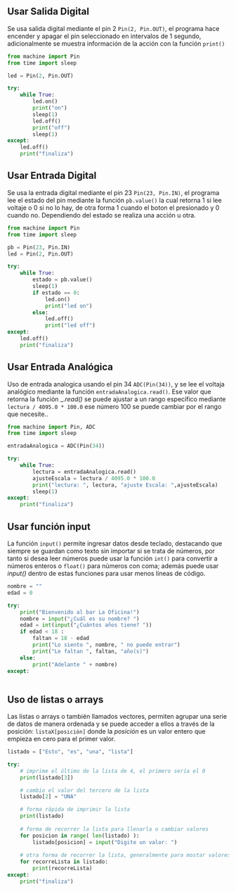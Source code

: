 ## Usar Salida Digital

Se usa salida digital mediante el pin 2 `Pin(2, Pin.OUT)`, el programa hace encender y apagar el pin seleccionado en intervalos de 1 segundo, adicionalmente se muestra información de la acción con la función `print()`

```python
from machine import Pin
from time import sleep

led = Pin(2, Pin.OUT)

try:
    while True:
        led.on()
        print("on")
        sleep(1)
        led.off()
        print("off")
        sleep(1)
except:
    led.off()
    print("finaliza")
```

## Usar Entrada Digital

Se usa la entrada digital mediante el pin 23 `Pin(23, Pin.IN)`, el programa lee el estado del pin mediante la función `pb.value()` la cual retorna 1 si lee voltaje o 0 si no lo hay, de otra forma 1 cuando el boton el presionado y 0 cuando no. Dependiendo del estado se realiza una acción u otra.

```python
from machine import Pin
from time import sleep

pb = Pin(23, Pin.IN)
led = Pin(2, Pin.OUT)

try:
    while True:
        estado = pb.value()
        sleep(1)
        if estado == 0:
            led.on()
            print("led on")
        else:
            led.off()
            print("led off")
except:
    led.off()
    print("finaliza")
```

## Usar Entrada Analógica

Uso de entrada analogica usando el pin 34 `ADC(Pin(34))`, y se lee el voltaja analógico mediante la función `entradaAnalogica.read()`. Ese valor que retorna la función _._read()_ se puede ajustar a un rango específico mediante `lectura / 4095.0 * 100.0` ese número 100 se puede cambiar por el rango que necesite..

```python
from machine import Pin, ADC
from time import sleep

entradaAnalogica = ADC(Pin(34))

try:
    while True:
        lectura = entradaAnalogica.read()
        ajusteEscala = lectura / 4095.0 * 100.0
        print("lectura: ", lectura, "ajuste Escala: ",ajusteEscala)
        sleep(1)
except:
    print("finaliza")
```

## Usar función input

La función `input()` permite ingresar datos desde teclado, destacando que siempre se guardan como texto sin importar si se trata de números, por tanto si desea leer números puede usar la función `int()` para convertir a números enteros o `float()` para números con coma; además puede usar _input()_ dentro de estas funciones para usar menos líneas de código.

```python
nombre = ""
edad = 0

try:
    print("Bienvenido al bar La Oficina!")
    nombre = input("¿Cuál es su nombre? ")
    edad = int(input("¿Cuántos años tiene? "))
    if edad < 18 :
        faltan = 18 - edad
        print("Lo siento ", nombre, " no puede entrar")
        print("Le faltan ", faltan, "año(s)")
    else:
        print("Adelante " + nombre)
except:
        
```

## Uso de listas o arrays

Las listas o arrays o también llamados vectores, permiten agrupar una serie de datos de manera ordenada y se puede acceder a ellos a través de la posición: `listaX[posición]` donde la _posición_ es un valor entero que empieza en cero para el primer valor.

```python
listado = ["Esto", "es", "una", "lista"]

try:
    # imprime el último de la lista de 4, el primero sería el 0
    print(listado[3])

    # cambio el valor del tercero de la lista 
    listado[2] = "UNA"

    # forma rápida de imprimir la lista
    print(listado)
    
    # forma de recorrer la lista para llenarla o cambiar valores
    for posicion in range( len(listado) ):
        listado[posicion] = input("Digite un valor: ")
    
    # otra forma de recorrer la lista, generalmente para mostar valores únicamente.
    for recorreLista in listado:
        print(recorreLista)
except:
    print("finaliza")
```